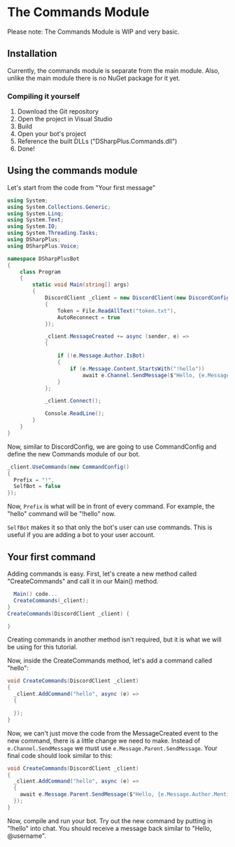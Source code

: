 The Commands Module
===================
Please note: The Commands Module is WIP and very basic.

## Installation
Currently, the commands module is separate from the main module. Also, unlike the main module there is no NuGet package for it yet.

### Compiling it yourself
1. Download the Git repository
2. Open the project in Visual Studio
3. Build
4. Open your bot's project
5. Reference the built DLLs ("DSharpPlus.Commands.dll")
6. Done!

## Using the commands module
Let's start from the code from "Your first message"
```cs
using System;
using System.Collections.Generic;
using System.Linq;
using System.Text;
using System.IO;
using System.Threading.Tasks;
using DSharpPlus;
using DSharpPlus.Voice;

namespace DSharpPlusBot
{
    class Program
    {
        static void Main(string[] args)
        {
            DiscordClient _client = new DiscordClient(new DiscordConfig()
            {
                Token = File.ReadAllText("token.txt"),
                AutoReconnect = true
            });

            _client.MessageCreated += async (sender, e) =>
            {

                if (!e.Message.Author.IsBot)
                {
                    if (e.Message.Content.StartsWith("!hello"))
                        await e.Channel.SendMessage($"Hello, {e.Message.Author.ID}");
                }
            };

            _client.Connect();

            Console.ReadLine();
        }
    }
}
```
Now, similar to DiscordConfig, we are going to use CommandConfig and define the new Commands module of our bot.
```cs
_client.UseCommands(new CommandConfig()
{
  Prefix = "!",
  SelfBot = false
});
```

Now, `Prefix` is what will be in front of every command. For example, the "hello" command will be "!hello" now.

`SelfBot` makes it so that only the bot's user can use commands. This is useful if you are adding a bot to your user account.

## Your first command
Adding commands is easy. First, let's create a new method called "CreateCommands" and call it in our Main() method.
```cs
  Main() code...
  CreateCommands(_client);
}
CreateCommands(DiscordClient _client) {

}
```
Creating commands in another method isn't required, but it is what we will be using for this tutorial.

Now, inside the CreateCommands method, let's add a command called "hello":
```cs
void CreateCommands(DiscordClient _client)
{
  _client.AddCommand("hello", async (e) =>
  {

  });
}
```
Now, we can't just move the code from the MessageCreated event to the new command, there is a little change we need to make. Instead of `e.Channel.SendMessage` we must use `e.Message.Parent.SendMessage`. Your final code should look similar to this:
```cs
void CreateCommands(DiscordClient _client)
{
  _client.AddCommand("hello", async (e) =>
  {
    await e.Message.Parent.SendMessage($"Hello, {e.Message.Author.Mention}");
  });
}
```
Now, compile and run your bot. Try out the new command by putting in "!hello" into chat. You should receive a message back similar to "Hello, @username".
